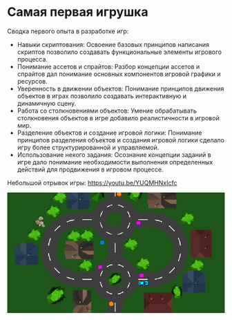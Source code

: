 # Самая первая игрушка

Сводка первого опыта в разработке игр:

- Навыки скриптования: Освоение базовых принципов написания скриптов позволило создавать функциональные элементы игрового процесса.
- Понимание ассетов и спрайтов: Разбор концепции ассетов и спрайтов дал понимание основных компонентов игровой графики и ресурсов.
- Уверенность в движении объектов: Понимание принципов движения объектов в играх позволило создавать интерактивную и динамичную сцену.
- Работа со столкновениями объектов: Умение обрабатывать столкновения объектов в игре добавило реалистичности в игровой мир.
- Разделение объектов и создание игровой логики: Понимание принципов разделения объектов и создания игровой логики сделало игру более структурированной и управляемой.
- Использование некого задания: Осознание концепции заданий в игре дало понимание необходимости выполнения определенных действий для продвижения в игровом процессе.

Небольшой отрывок игры: https://youtu.be/YUQMHNxIcfc

![Screenshot](https://github.com/ZeRcooI/DeliveryDriver/blob/main/Assets/Screenshot/Screenshot%201.jpg)
